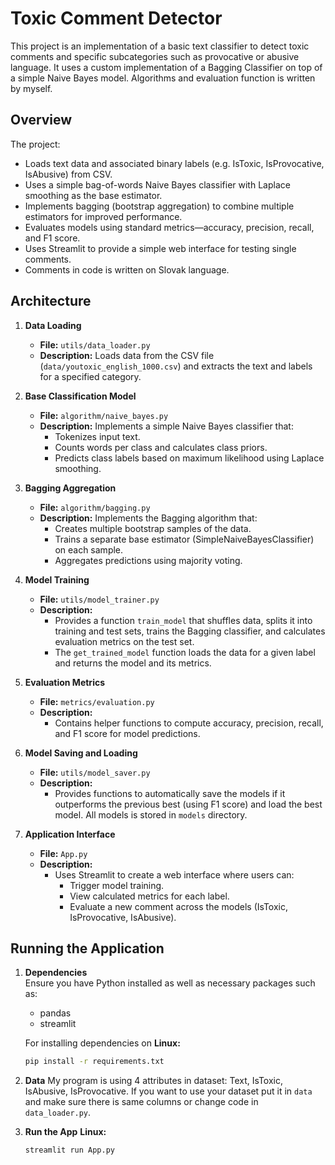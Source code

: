 # Toxic Comment Detector

This project is an implementation of a basic text classifier to detect toxic comments and specific subcategories such as provocative or abusive language. It uses a custom implementation of a Bagging Classifier on top of a simple Naive Bayes model. Algorithms and evaluation function is written by myself.

## Overview

The project:
- Loads text data and associated binary labels (e.g. IsToxic, IsProvocative, IsAbusive) from CSV.
- Uses a simple bag-of-words Naive Bayes classifier with Laplace smoothing as the base estimator.
- Implements bagging (bootstrap aggregation) to combine multiple estimators for improved performance.
- Evaluates models using standard metrics—accuracy, precision, recall, and F1 score.
- Uses Streamlit to provide a simple web interface for testing single comments.
- Comments in code is written on Slovak language.

## Architecture

1. **Data Loading**  
   - **File:** `utils/data_loader.py`  
   - **Description:** Loads data from the CSV file (`data/youtoxic_english_1000.csv`) and extracts the text and labels for a specified category.

2. **Base Classification Model**  
   - **File:** `algorithm/naive_bayes.py`  
   - **Description:** Implements a simple Naive Bayes classifier that:
     - Tokenizes input text.
     - Counts words per class and calculates class priors.
     - Predicts class labels based on maximum likelihood using Laplace smoothing.

3. **Bagging Aggregation**  
   - **File:** `algorithm/bagging.py`  
   - **Description:** Implements the Bagging algorithm that:
     - Creates multiple bootstrap samples of the data.
     - Trains a separate base estimator (SimpleNaiveBayesClassifier) on each sample.
     - Aggregates predictions using majority voting.

4. **Model Training**  
   - **File:** `utils/model_trainer.py`  
   - **Description:**  
     - Provides a function `train_model` that shuffles data, splits it into training and test sets, trains the Bagging classifier, and calculates evaluation metrics on the test set.
     - The `get_trained_model` function loads the data for a given label and returns the model and its metrics.

5. **Evaluation Metrics**  
   - **File:** `metrics/evaluation.py`  
   - **Description:**  
     - Contains helper functions to compute accuracy, precision, recall, and F1 score for model predictions.

6. **Model Saving and Loading**  
   - **File:** `utils/model_saver.py`  
   - **Description:**  
     - Provides functions to automatically save the models if it outperforms the previous best (using F1 score) and load the best model. All models is stored in `models` directory.

7. **Application Interface**  
   - **File:** `App.py`  
   - **Description:**  
     - Uses Streamlit to create a web interface where users can:
       - Trigger model training.
       - View calculated metrics for each label.
       - Evaluate a new comment across the models (IsToxic, IsProvocative, IsAbusive).

## Running the Application

1. **Dependencies**  
   Ensure you have Python installed as well as necessary packages such as:
   - pandas
   - streamlit

   For installing dependencies on **Linux:**
   ```bash
   pip install -r requirements.txt

2. **Data**
   My program is using 4 attributes in dataset: Text, IsToxic, IsAbusive, IsProvocative. If you want to use your dataset put it in `data` and make sure there is same columns or change code in `data_loader.py`.

3. **Run the App**
    **Linux:**
    ```bash
    streamlit run App.py